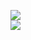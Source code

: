 [![](https://img.shields.io/badge/Made%20With-Github%20Spray-lightgrey.svg?style=for-the-badge&logo=github)](https://github.com/Annihil/github-spray#17853)  
[![](https://i.imgur.com/2DrTn0Z.gif)](https://github.com/Annihil/github-spray)